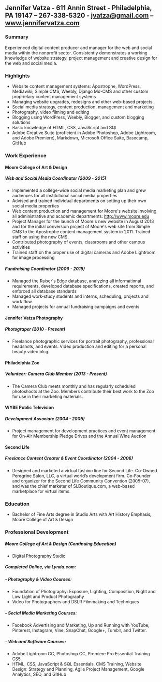 ## Jennifer Vatza - 611 Annin Street - Philadelphia, PA 19147 – 267-338-5320 - jvatza@gmail.com – www.jennifervatza.com

### Summary
Experienced digital content producer and manager for the web and social media within the nonprofit sector. Consistently demonstrates a working knowledge of website strategy, project management and creative design for the web and social media. 

### Highlights

- Website content management systems: Apostrophe, WordPress, Mediawiki, Simple CMS, Weebly, Django Md-CMS and other custom proprietary content management systems
- Managing website upgrades, redesigns and other web-based projects
- Social media strategy, content production, management and marketing
- Photography, video filming and editing
- Blogging using WordPress, Weebly, Blogger, and custom blogging solutions
- Basic knowledge of HTML, CSS, JavaScript and SQL
- Adobe Creative Suite (proficient in Adobe Photoshop, Adobe Lightroom, and Adobe Premiere), Markdown, Microsoft Office Suite, Basecamp, GitHub

### Work Experience

#### Moore College of Art & Design 
##### Web and Social Media Coordinator (2009 - 2015)
- Implemented a college-wide social media marketing plan and grew audiences for all institutional social media properties
- Advised and trained individual departments on setting up their own social media properties
- Web content production and management for Moore's website involving all administrative and academic departments: http://www.moore.edu
- Project Manager for the launch of Moore's new website in August 2013 and for the initial conversion project of Moore's web site from Simple CMS to the Apostrophe content management system in 2011. Trained staff on using the new CMS.
- Contributed photography of events, classrooms and other campus activities 
- Trained staff on the proper use of digital cameras and Adobe Lightroom for image processing

##### Fundraising Coordinator (2006 - 2015)
- Managed the Raiser's Edge database, analyzing all informational requirements, developed database specifications, created reports, and enforced all database standards
- Managed work-study students and interns, scheduling, projects and work flow
- Managed projects for annual fundraising campaigns and events 

#### Jennifer Vatza Photography
##### Photograper (2010 - Present)
- Freelance photographic services for portrait photography, professional headshots, and events. Video production and editing for a personal beauty video blog.

#### Philadelphia Zoo
##### Volunteer: Camera Club Member (2013 - Present)
- The Camera Club meets monthly and has regularly scheduled photoshoots at the Zoo. Members contribute their best work to the Zoo for use in their marketing materials.

#### WYBE Public Television
##### Development Associate (2004 - 2005)
- Project management for development practices and event management for On-Air Membership Pledge Drives and the Annual Wine Auction

#### Second Life
##### Freelance Content Creator & Event Coordinator  (2004 - 2008)
- Designed and marketed a virtual fashion line for Second Life. Co-Owned Peregrine Salon, LLC, a virtual world’s development firm. Co-Founder and organizer for the Second Life Community Convention (2005-07), and was the chief marketer of SLBoutique.com, a web-based marketplace for virtual items. 

### Education
- Bachelor of Fine Arts degree in Studio Arts with Art History Emphasis, Moore College of Art & Design

### Professional Development
##### Moore College of Art & Design (Continuing Education)
- Digital Photography Studio

##### Completed Online, via Lynda.com: 
##### - Photography & Video Courses: 
- Foundation of Photography: Exposure, Lighting, Composition, Night and Low Light and Product Photography
- Video for Photographers and DSLR Filmmaking and Techniques

#####	- Social Media Marketing Courses: 
- Facebook Advertising and Marketing, Up and Running with YouTube, Pinterest, Instagram, Vine, SnapChat, Google+, Tumblr, and Twitter.

##### - Web and Software Courses: 
- Adobe Lightroom CC, Photoshop CC, Premiere Pro Essential Training CS5.
- HTML, CSS, JavaScript & SQL Essentials, CMS Training, Website Design: Strategy and Planning, Agile Project Management, Google Analytics, SEO, and GitHub
